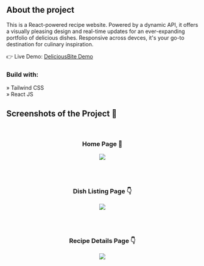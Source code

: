 <h2>About the project</h2>

<p>This is a React-powered recipe website. Powered by a dynamic API, it offers a visually pleasing design and real-time updates for an ever-expanding portfolio of delicious dishes. Responsive across devces, it's your go-to destination for culinary inspiration.</p>

👉 Live Demo: <a href='#'>DeliciousBite Demo</a>

<h3>Build with:</h3>

» Tailwind CSS <br>
» React JS

<h2>Screenshots of the Project 📸</h2>
<br>
<h3 align='center'>Home Page 🏡</h3>

<div align='center'>
<img src='#'/>
</div>

<br><br>

<h3 align='center'>Dish Listing Page 👇</h3>

<div align='center'>
<img src='#'/>
</div>

<br><br>

<h3 align='center'>Recipe Details Page 👇</h3>

<div align='center'>
<img src='#'/>
</div>
